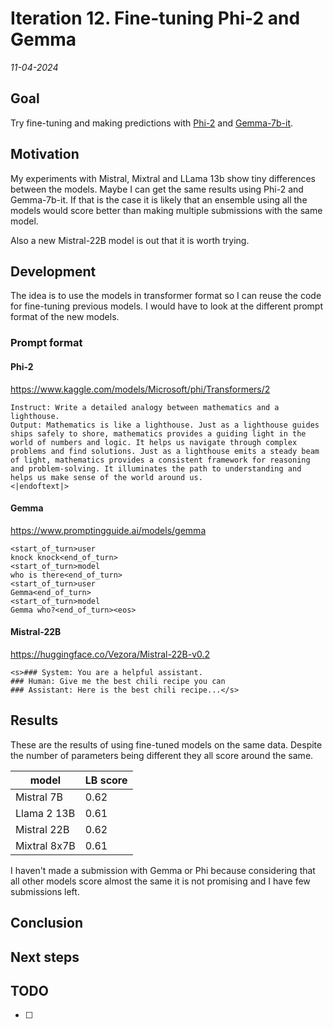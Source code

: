 # Iteration 12. Fine-tuning Phi-2 and Gemma

_11-04-2024_

<!---
The work is done using short iterations. Each iteration needs to have a very
clear goal. This allows to gain greater knowledge of the problem on each iteration.
--->

## Goal

Try fine-tuning and making predictions with [Phi-2](https://www.kaggle.com/models/Microsoft/phi/Transformers/2) and [Gemma-7b-it](https://www.kaggle.com/models/google/gemma/transformers/1.1-7b-it).

## Motivation

My experiments with Mistral, Mixtral and LLama 13b show tiny differences between the models. Maybe
I can get the same results using Phi-2 and Gemma-7b-it. If that is the case it is likely that an
ensemble using all the models would score better than making multiple submissions with the same model.

Also a new Mistral-22B model is out that it is worth trying.

## Development

The idea is to use the models in transformer format so I can reuse the code for fine-tuning previous models.
I would have to look at the different prompt format of the new models.

### Prompt format

#### Phi-2

<https://www.kaggle.com/models/Microsoft/phi/Transformers/2>

```
Instruct: Write a detailed analogy between mathematics and a lighthouse.
Output: Mathematics is like a lighthouse. Just as a lighthouse guides ships safely to shore, mathematics provides a guiding light in the world of numbers and logic. It helps us navigate through complex problems and find solutions. Just as a lighthouse emits a steady beam of light, mathematics provides a consistent framework for reasoning and problem-solving. It illuminates the path to understanding and helps us make sense of the world around us.
<|endoftext|>
```

#### Gemma

<https://www.promptingguide.ai/models/gemma>

```
<start_of_turn>user
knock knock<end_of_turn>
<start_of_turn>model
who is there<end_of_turn>
<start_of_turn>user
Gemma<end_of_turn>
<start_of_turn>model
Gemma who?<end_of_turn><eos>
```

#### Mistral-22B

https://huggingface.co/Vezora/Mistral-22B-v0.2

```
<s>### System: You are a helpful assistant.
### Human: Give me the best chili recipe you can
### Assistant: Here is the best chili recipe...</s>
```

## Results

These are the results of using fine-tuned models on the same data. Despite the number of parameters
being different they all score around the same.

| model        | LB score |
|--------------|----------|
| Mistral 7B   | 0.62     |
| Llama 2 13B  | 0.61     |
| Mistral 22B  | 0.62     |
| Mixtral 8x7B | 0.61     |

I haven't made a submission with Gemma or Phi because considering that all other models score almost the
same it is not promising and I have few submissions left.

## Conclusion

## Next steps

## TODO

- [ ]
